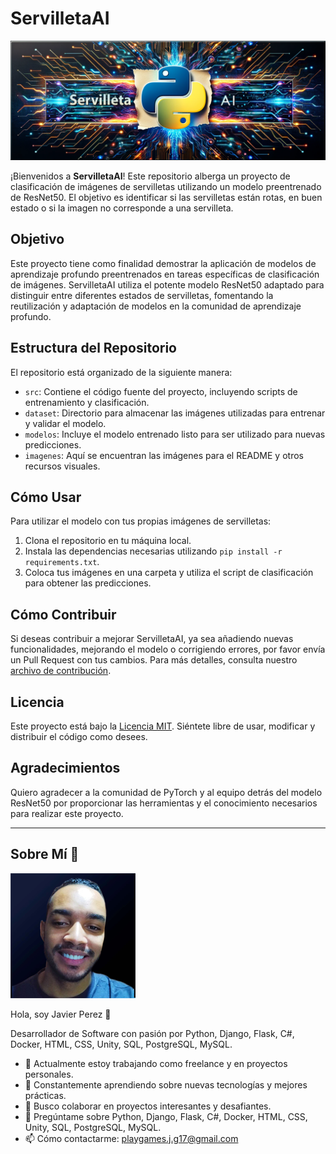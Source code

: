 # ServilletaAI

![Banner](static/images/banner.png)

¡Bienvenidos a **ServilletaAI**! Este repositorio alberga un proyecto de clasificación de imágenes de servilletas utilizando un modelo preentrenado de ResNet50. El objetivo es identificar si las servilletas están rotas, en buen estado o si la imagen no corresponde a una servilleta.

## Objetivo

Este proyecto tiene como finalidad demostrar la aplicación de modelos de aprendizaje profundo preentrenados en tareas específicas de clasificación de imágenes. ServilletaAI utiliza el potente modelo ResNet50 adaptado para distinguir entre diferentes estados de servilletas, fomentando la reutilización y adaptación de modelos en la comunidad de aprendizaje profundo.

## Estructura del Repositorio

El repositorio está organizado de la siguiente manera:

- `src`: Contiene el código fuente del proyecto, incluyendo scripts de entrenamiento y clasificación.
- `dataset`: Directorio para almacenar las imágenes utilizadas para entrenar y validar el modelo.
- `modelos`: Incluye el modelo entrenado listo para ser utilizado para nuevas predicciones.
- `imagenes`: Aquí se encuentran las imágenes para el README y otros recursos visuales.

## Cómo Usar

Para utilizar el modelo con tus propias imágenes de servilletas:

1. Clona el repositorio en tu máquina local.
2. Instala las dependencias necesarias utilizando `pip install -r requirements.txt`.
3. Coloca tus imágenes en una carpeta y utiliza el script de clasificación para obtener las predicciones.

## Cómo Contribuir

Si deseas contribuir a mejorar ServilletaAI, ya sea añadiendo nuevas funcionalidades, mejorando el modelo o corrigiendo errores, por favor envía un Pull Request con tus cambios. Para más detalles, consulta nuestro [archivo de contribución](CONTRIBUTING.md).

## Licencia

Este proyecto está bajo la [Licencia MIT](LICENSE.md). Siéntete libre de usar, modificar y distribuir el código como desees.

## Agradecimientos

Quiero agradecer a la comunidad de PyTorch y al equipo detrás del modelo ResNet50 por proporcionar las herramientas y el conocimiento necesarios para realizar este proyecto.

---

## Sobre Mí 🚀

![Javier Perez](static/images/foto_perfil.png)

Hola, soy Javier Perez 👋

Desarrollador de Software con pasión por Python, Django, Flask, C#, Docker, HTML, CSS, Unity, SQL, PostgreSQL, MySQL.

- 🔭 Actualmente estoy trabajando como freelance y en proyectos personales.
- 🌱 Constantemente aprendiendo sobre nuevas tecnologías y mejores prácticas.
- 🤝 Busco colaborar en proyectos interesantes y desafiantes.
- 💬 Pregúntame sobre Python, Django, Flask, C#, Docker, HTML, CSS, Unity, SQL, PostgreSQL, MySQL.
- 📫 Cómo contactarme: [playgames.j.g17@gmail.com](mailto:playgames.j.g17@gmail.com)
